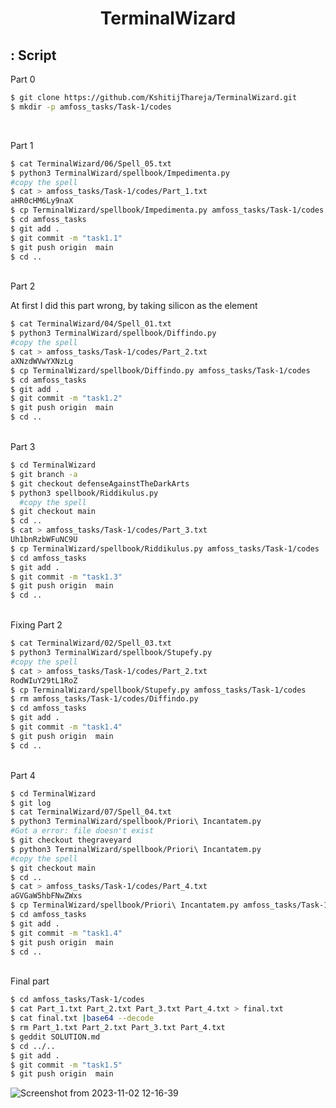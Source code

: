 

<h1 align="center">TerminalWizard</h1>


  

## : Script ##

Part 0
```bash
$ git clone https://github.com/KshitijThareja/TerminalWizard.git
$ mkdir -p amfoss_tasks/Task-1/codes

```
<br>

Part 1
```bash
$ cat TerminalWizard/06/Spell_05.txt
$ python3 TerminalWizard/spellbook/Impedimenta.py
#copy the spell
$ cat > amfoss_tasks/Task-1/codes/Part_1.txt
aHR0cHM6Ly9naX
$ cp TerminalWizard/spellbook/Impedimenta.py amfoss_tasks/Task-1/codes
$ cd amfoss_tasks
$ git add .
$ git commit -m "task1.1"
$ git push origin  main
$ cd ..
```

<br>
Part 2

At first I did this part wrong, by taking silicon as the element
```bash
$ cat TerminalWizard/04/Spell_01.txt
$ python3 TerminalWizard/spellbook/Diffindo.py
#copy the spell
$ cat > amfoss_tasks/Task-1/codes/Part_2.txt
aXNzdWVwYXNzLg
$ cp TerminalWizard/spellbook/Diffindo.py amfoss_tasks/Task-1/codes
$ cd amfoss_tasks
$ git add .
$ git commit -m "task1.2"
$ git push origin  main
$ cd ..
```
<br>
Part 3

```bash
$ cd TerminalWizard
$ git branch -a
$ git checkout defenseAgainstTheDarkArts
$ python3 spellbook/Riddikulus.py
  #copy the spell
$ git checkout main
$ cd ..
$ cat > amfoss_tasks/Task-1/codes/Part_3.txt
Uh1bnRzbWFuNC9U
$ cp TerminalWizard/spellbook/Riddikulus.py amfoss_tasks/Task-1/codes
$ cd amfoss_tasks
$ git add .
$ git commit -m "task1.3"
$ git push origin  main
$ cd ..
```
<br>
Fixing Part 2

```bash
$ cat TerminalWizard/02/Spell_03.txt
$ python3 TerminalWizard/spellbook/Stupefy.py
#copy the spell
$ cat > amfoss_tasks/Task-1/codes/Part_2.txt
RodWIuY29tL1RoZ
$ cp TerminalWizard/spellbook/Stupefy.py amfoss_tasks/Task-1/codes
$ rm amfoss_tasks/Task-1/codes/Diffindo.py
$ cd amfoss_tasks
$ git add .
$ git commit -m "task1.4"
$ git push origin  main
$ cd ..
```
<br>
Part 4

```bash
$ cd TerminalWizard
$ git log
$ cat TerminalWizard/07/Spell_04.txt
$ python3 TerminalWizard/spellbook/Priori\ Incantatem.py
#Got a error: file doesn't exist
$ git checkout thegraveyard
$ python3 TerminalWizard/spellbook/Priori\ Incantatem.py
#copy the spell
$ git checkout main
$ cd ..
$ cat > amfoss_tasks/Task-1/codes/Part_4.txt
aGVGaW5hbFNwZWxs
$ cp TerminalWizard/spellbook/Priori\ Incantatem.py amfoss_tasks/Task-1/codes
$ cd amfoss_tasks
$ git add .
$ git commit -m "task1.4"
$ git push origin  main
$ cd ..
```

<br>
Final part

```bash
$ cd amfoss_tasks/Task-1/codes
$ cat Part_1.txt Part_2.txt Part_3.txt Part_4.txt > final.txt
$ cat final.txt |base64 --decode
$ rm Part_1.txt Part_2.txt Part_3.txt Part_4.txt
$ geddit SOLUTION.md
$ cd ../..
$ git add .
$ git commit -m "task1.5"
$ git push origin  main
```
![Screenshot from 2023-11-02 12-16-39](https://github.com/priyanshu0463/amfoss-tasks/assets/112779111/aff50d92-9292-40a6-b630-0a79263bab3c)




